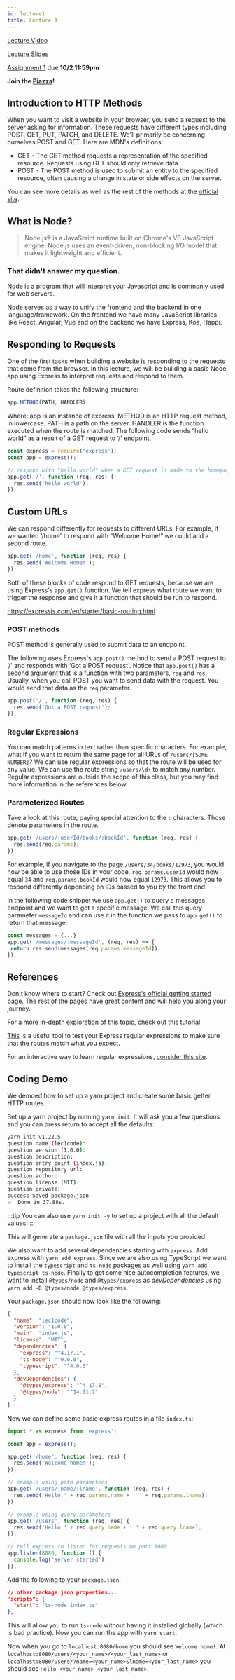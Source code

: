 ```yaml
---
id: lecture1
title: Lecture 1
---
```


[Lecture Video](https://drive.google.com/file/d/1SqAVtowEq0ZdieRYVK3-FdEUMgSWc20K/view?usp=sharing)

[Lecture Slides](https://docs.google.com/presentation/d/1a3qkQruToLPrxLdNk06f30XIVgMavLr8n5KQah_7YRY/edit?usp=sharing)

[Assignment 1](../assignment1) due **10/2 11:59pm**

**Join the [Piazza](https://piazza.com/cornell/fall2020/info1998section604)!**

## Introduction to HTTP Methods

When you want to visit a website in your browser, you send a request to the server asking for information. These requests have different types including POST, GET, PUT, PATCH, and DELETE. We'll primarily be concerning ourselves POST and GET. Here are MDN's definitions:

- GET - The GET method requests a representation of the specified resource. Requests using GET should only retrieve data.
- POST - The POST method is used to submit an entity to the specified resource, often causing a change in state or side effects on the server.

You can see more details as well as the rest of the methods at the [official site](https://developer.mozilla.org/en-US/docs/Web/HTTP/Methods).

## What is Node?

> Node.js® is a JavaScript runtime built on Chrome's V8 JavaScript engine.
> Node.js uses an event-driven, non-blocking I/O model that makes it lightweight and efficient.

### That didn't answer my question.

Node is a program that will interpret your Javascript and is commonly used for web servers.

Node serves as a way to unify the frontend and the backend in one language/framework. On the frontend we have many JavaScript libraries like React, Angular, Vue and on the backend we have Express, Koa, Happi.

## Responding to Requests

One of the first tasks when building a website is responding to the requests that come from the browser. In this lecture, we will be building a basic Node app using Express to interpret requests and respond to them.

Route definition takes the following structure:

```javascript
app.METHOD(PATH, HANDLER);
```

Where:
app is an instance of express.
METHOD is an HTTP request method, in lowercase.
PATH is a path on the server.
HANDLER is the function executed when the route is matched.
The following code sends “hello world” as a result of a GET request to ‘/' endpoint.

```javascript
const express = require('express');
const app = express();

// respond with "hello world" when a GET request is made to the homepage
app.get('/', function (req, res) {
  res.send('hello world');
});
```

## Custom URLs

We can respond differently for requests to different URLs. For example, if we wanted ‘/home' to respond with “Welcome Home!” we could add a second route.

```javascript
app.get('/home', function (req, res) {
  res.send('Welcome Home!');
});
```

Both of these blocks of code respond to GET requests, because we are using Express's `app.get()` function. We tell express what route we want to trigger the response and give it a function that should be run to respond.

https://expressjs.com/en/starter/basic-routing.html

### POST methods

POST method is generally used to submit data to an endpoint.

The following uses Express's `app.post()` method to send a POST request to ‘/' and responds with ‘Got a POST request'. Notice that `app.post()` has a second argument that is a function with two parameters, `req` and `res`. Usually, when you call POST you want to send data with the request. You would send that data as the `req` parameter.

```javascript
app.post('/', function (req, res) {
  res.send('Got a POST request');
});
```

### Regular Expressions

You can match patterns in text rather than specific characters. For example, what if you want to return the same page for all URLs of `/users/[SOME NUMBER]`? We can use regular expressions so that the route will be used for any value. We can use the route string `/users/\d+` to match any number. Regular expressions are outside the scope of this class, but you may find more information in the references below.

### Parameterized Routes

Take a look at this route, paying special attention to the `:` characters. Those denote parameters in the route.

```javascript
app.get('/users/:userId/books/:bookId', function (req, res) {
  res.send(req.params);
});
```

For example, if you navigate to the page `/users/34/books/12973`, you would now be able to use those IDs in your code. `req.params.userId` would now equal `34` and `req.params.bookId` would now equal `12973`. This allows you to respond differently depending on IDs passed to you by the front end.

In the following code snippet we use `app.get()` to query a messages endpoint and we want to get a specific message. We call this query parameter `messageId` and can use it in the function we pass to `app.get()` to return that message.

```javascript
const messages = {...}
app.get('/messages/:messageId', (req, res) => {
 return res.send(messages[req.params.messageId]);
});
```

## References

Don't know where to start? Check out [Express's official getting started page](https://expressjs.com/en/starter/installing.html). The rest of the pages have great content and will help you along your journey.

For a more in-depth exploration of this topic, check out [this tutorial](https://www.robinwieruch.de/node-express-server-rest-api).

[This](http://forbeslindesay.github.io/express-route-tester/) is a useful tool to test your Express regular expressions to make sure that the routes match what you expect.

For an interactive way to learn regular expressions, [consider this site](https://regexone.com/).

## Coding Demo

We demoed how to set up a yarn project and create some basic getter HTTP routes.

Set up a yarn project by running `yarn init`. It will ask you a few questions and you can press return to accept all the defaults:

```bash
yarn init v1.22.5
question name (lec1code):
question version (1.0.0):
question description:
question entry point (index.js):
question repository url:
question author:
question license (MIT):
question private:
success Saved package.json
✨  Done in 37.88s.
```

:::tip
You can also use `yarn init -y` to set up a project with all the default values!
:::

This will generate a `package.json` file with all the inputs you provided.

We also want to add several dependencies starting with `express`. Add express with `yarn add express`. Since we are also using TypeScript we want to install the `typescript` and `ts-node` packages as well using `yarn add typescript ts-node`. Finally to get some nice autocompletion features, we want to install `@types/node` and `@types/express` as _devDependencies_ using `yarn add -D @types/node @types/express`.

Your `package.json` should now look like the following:

```json title="package.json"
{
  "name": "lec1code",
  "version": "1.0.0",
  "main": "index.js",
  "license": "MIT",
  "dependencies": {
    "express": "^4.17.1",
    "ts-node": "^9.0.0",
    "typescript": "^4.0.3"
  },
  "devDependencies": {
    "@types/express": "^4.17.8",
    "@types/node": "^14.11.2"
  }
}
```

Now we can define some basic express routes in a file `index.ts`:

```ts title="index.ts"
import * as express from 'express';

const app = express();

app.get('/home', function (req, res) {
  res.send('Welcome home!');
});

// example using path parameters
app.get('/users/:name/:lname', function (req, res) {
  res.send('Hello ' + req.params.name + ' ' + req.params.lname);
});

// example using query parameters
app.get('/users', function (req, res) {
  res.send('Hello ' + req.query.name + ' ' + req.query.lname);
});

// tell express to listen for requests on port 8080
app.listen(8080, function () {
  console.log('server started');
});
```

Add the following to your `package.json`:

```json
// other package.json properties...
"scripts": {
  "start": "ts-node index.ts"
},
```

This will allow you to run `ts-node` without having it installed globally (which is bad practice). Now you can run the app with `yarn start`.

Now when you go to `localhost:8080/home` you should see `Welcome home!`. At `localhost:8080/users/<your_name>/<your_last_name>` or `localhost:8080/users/?name=<your_name>&lname=<your_last_name>` you should see `Hello <your_name> <your_last_name>`.
